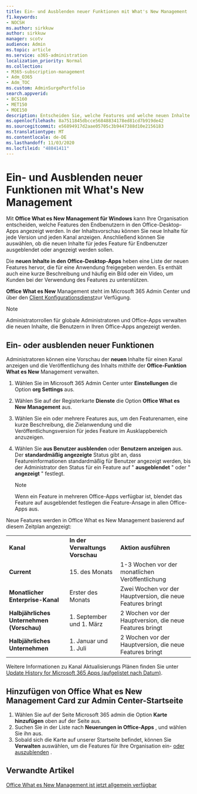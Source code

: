 ```yaml
---
title: Ein- und Ausblenden neuer Funktionen mit What's New Management
f1.keywords:
- NOCSH
ms.author: sirkkuw
author: sirkkuw
manager: scotv
audience: Admin
ms.topic: article
ms.service: o365-administration
localization_priority: Normal
ms.collection:
- M365-subscription-management
- Adm_O365
- Adm_TOC
ms.custom: AdminSurgePortfolio
search.appverid:
- BCS160
- MET150
- MOE150
description: Entscheiden Sie, welche Features und welche neuen Inhalte den Endbenutzern in der Office-Seite What es New Management for Office Desktop Apps angezeigt oder verborgen sind.
ms.openlocfilehash: 8a7511845dbcce56848834178ed81cd7b919de42
ms.sourcegitcommit: e56894917d2aae05705c3b9447388d10e2156183
ms.translationtype: MT
ms.contentlocale: de-DE
ms.lasthandoff: 11/03/2020
ms.locfileid: "48841411"
---
```

# <a name="show-or-hide-new-features-using-whats-new-management"></a>Ein- und Ausblenden neuer Funktionen mit What's New Management

Mit **Office What es New Management für Windows** kann Ihre Organisation entscheiden, welche Features den Endbenutzern in den Office-Desktop-Apps angezeigt werden. In der Inhaltsvorschau können Sie neue Inhalte für jede Version und jeden Kanal anzeigen. Anschließend können Sie auswählen, ob die neuen Inhalte für jedes Feature für Endbenutzer ausgeblendet oder angezeigt werden sollen. 

Die **neuen Inhalte in den Office-Desktop-Apps** heben eine Liste der neuen Features hervor, die für eine Anwendung freigegeben werden. Es enthält auch eine kurze Beschreibung und häufig ein Bild oder ein Video, um Kunden bei der Verwendung des Features zu unterstützen. 

**Office What es New** Management steht im Microsoft 365 Admin Center und über den [Client Konfigurationsdienst](https://config.office.com)zur Verfügung.

> [!NOTE]
> Administratorrollen für globale Administratoren und Office-Apps verwalten die neuen Inhalte, die Benutzern in Ihren Office-Apps angezeigt werden.

##  <a name="show-or-hide-new-features"></a>Ein- oder ausblenden neuer Funktionen 

Administratoren können eine Vorschau der **neuen** Inhalte für einen Kanal anzeigen und die Veröffentlichung des Inhalts mithilfe der **Office-Funktion What es New** Management verwalten.

1. Wählen Sie im Microsoft 365 Admin Center unter **Einstellungen** die Option **org Settings** aus.
2. Wählen Sie auf der Registerkarte **Dienste** die Option **Office What es New Management** aus.
3. Wählen Sie ein oder mehrere Features aus, um den Featurenamen, eine kurze Beschreibung, die Zielanwendung und die Veröffentlichungsversion für jedes Feature im Ausklappbereich anzuzeigen.
4. Wählen Sie **aus Benutzer ausblenden** oder **Benutzern anzeigen** aus.  
    Der **standardmäßig angezeigte** Status gibt an, dass Featureinformationen standardmäßig für Benutzer angezeigt werden, bis der Administrator den Status für ein Feature auf " **ausgeblendet** " oder " **angezeigt** " festlegt.  

    > [!NOTE]
    > Wenn ein Feature in mehreren Office-Apps verfügbar ist, blendet das Feature auf ausgeblendet festlegen die Feature-Ansage in allen Office-Apps aus.

Neue Features werden in Office What es New Management basierend auf diesem Zeitplan angezeigt:

||||
|:-----|:-----|:-----|
|**Kanal** <br/> |**In der Verwaltungs Vorschau** <br/> |**Aktion ausführen** <br/> |
|**Current** <br/> |15. des Monats  <br/> |1-3 Wochen vor der monatlichen Veröffentlichung <br/> |
|**Monatlicher Enterprise-Kanal** <br/> |Erster des Monats  <br/> |Zwei Wochen vor der Hauptversion, die neue Features bringt |
|**Halbjährliches Unternehmen (Vorschau)** <br/> |1. September und 1. März <br/> | 2 Wochen vor der Hauptversion, die neue Features bringt|
|**Halbjährliches Unternehmen** <br/> |1. Januar und 1. Juli <br/> | 2 Wochen vor der Hauptversion, die neue Features bringt<br/> |

Weitere Informationen zu Kanal Aktualisierungs Plänen finden Sie unter [Update History for Microsoft 365 Apps (aufgelistet nach Datum)](https://docs.microsoft.com/officeupdates/update-history-microsoft365-apps-by-date).

## <a name="add-office-whats-new-management-card-to-the-admin-center-home-page"></a>Hinzufügen von Office What es New Management Card zur Admin Center-Startseite

1. Wählen Sie auf der Seite Microsoft 365 admin die Option **Karte hinzufügen** oben auf der Seite aus.
2. Suchen Sie in der Liste nach **Neuerungen in Office-Apps** , und wählen Sie ihn aus.
3. Sobald sich die Karte auf unserer Startseite befindet, können Sie **Verwalten** auswählen, um die Features für Ihre Organisation ein- [oder auszublenden](#show-or-hide-new-features) . 


## <a name="related-articles"></a>Verwandte Artikel

[Office What es New Management ist jetzt allgemein verfügbar](https://techcommunity.microsoft.com/t5/microsoft-365-blog/office-what-s-new-management-is-now-generally-available/ba-p/1179954)